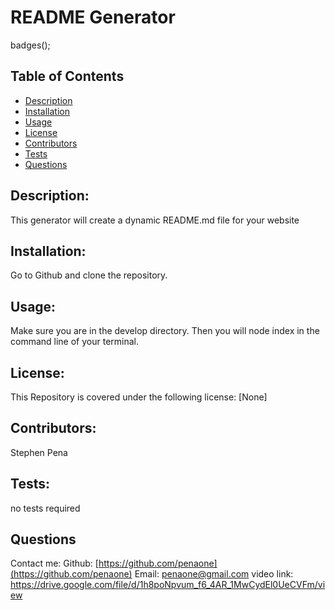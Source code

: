   




   
   # README Generator
  

badges();
## Table of Contents
* [Description](#description)
* [Installation](#installation)
* [Usage](#usage)
* [License](#license)
* [Contributors](#contributors)
* [Tests](#tests)
* [Questions](#questions)


## Description:
This generator will create a dynamic README.md file for your website


## Installation:
Go to Github and clone the repository.


## Usage:
Make sure you are in the develop directory. Then you will node index in the command line of your terminal.


## License:
This Repository is covered under the following license: [None] 

## Contributors:
Stephen Pena



## Tests:
no tests required


## Questions
Contact me:
Github: [https://github.com/penaone](https://github.com/penaone)
Email: [penaone@gmail.com](penaone@gmail.com)
video link: https://drive.google.com/file/d/1h8poNpvum_f6_4AR_1MwCydEl0UeCVFm/view

